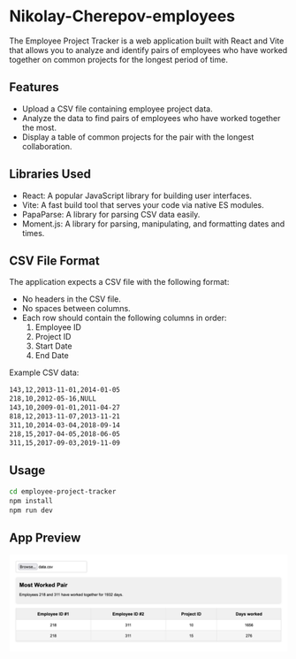 # Nikolay-Cherepov-employees

The Employee Project Tracker is a web application built with React and Vite that allows you to analyze and identify pairs of employees who have worked together on common projects for the longest period of time.

## Features

- Upload a CSV file containing employee project data.
- Analyze the data to find pairs of employees who have worked together the most.
- Display a table of common projects for the pair with the longest collaboration.

## Libraries Used

- React: A popular JavaScript library for building user interfaces.
- Vite: A fast build tool that serves your code via native ES modules.
- PapaParse: A library for parsing CSV data easily.
- Moment.js: A library for parsing, manipulating, and formatting dates and times.

## CSV File Format

The application expects a CSV file with the following format:

- No headers in the CSV file.
- No spaces between columns.
- Each row should contain the following columns in order:
  1. Employee ID
  2. Project ID
  3. Start Date
  4. End Date

Example CSV data:

```
143,12,2013-11-01,2014-01-05
218,10,2012-05-16,NULL
143,10,2009-01-01,2011-04-27
818,12,2013-11-07,2013-11-21
311,10,2014-03-04,2018-09-14
218,15,2017-04-05,2018-06-05
311,15,2017-09-03,2019-11-09
```

## Usage

```bash
cd employee-project-tracker
npm install
npm run dev
```

## App Preview
![Preview](employees-react-app/public/preview.png)